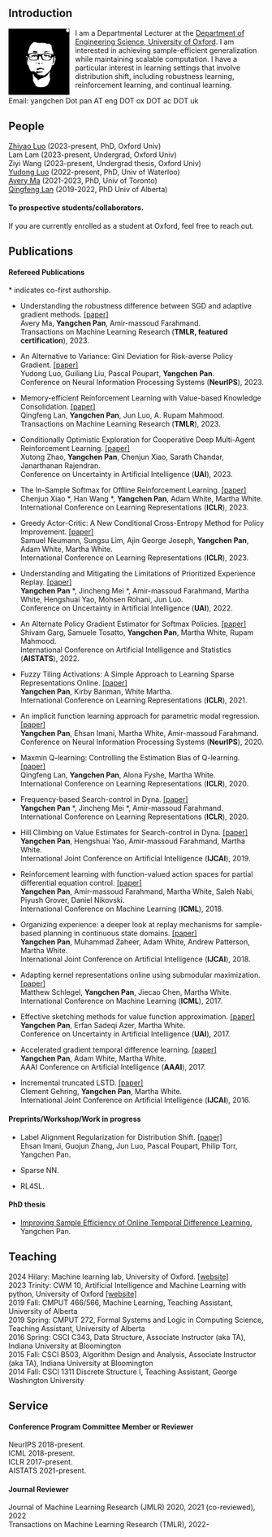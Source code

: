                                          
       
## Introduction

<img align="left" width="120" height="130" style="margin-right: 0.8em" src="images/Yangchen-website.png">

I am a Departmental Lecturer at the [Department of Engineering Science, University of Oxford](https://eng.ox.ac.uk/people/yangchen-pan/). I am interested in achieving sample-efficient generalization while maintaining scalable computation. I have a particular interest in learning settings that involve distribution shift, including robustness learning, reinforcement learning, and continual learning.

Email: yangchen Dot pan AT eng DOT ox DOT ac DOT uk

  
## People

[Zhiyao Luo](https://eng.ox.ac.uk/people/zhiyao-luo/) (2023-present, PhD, Oxford Univ)  
Lam Lam (2023-present, Undergrad, Oxford Univ)  
Ziyi Wang (2023-present, Undergrad thesis, Oxford Univ)  
[Yudong Luo](http://miyunluo.com/) (2022-present, PhD, Univ of Waterloo)  
[Avery Ma](http://averyma.com/) (2021-2023, PhD, Univ of Toronto)  
[Qingfeng Lan](https://lancelqf.github.io/about/) (2019-2022, PhD Univ of Alberta)

#### To prospective students/collaborators. 

If you are currently enrolled as a student at Oxford, feel free to reach out. 

## Publications

#### Refereed Publications

   \* indicates co-first authorship.

- Understanding the robustness difference between SGD and adaptive gradient methods. [[paper]](https://openreview.net/pdf?id=ed8SkMdYFT)  
  Avery Ma, **Yangchen Pan**, Amir-massoud Farahmand.  
  Transactions on Machine Learning Research (**TMLR, featured certification**), 2023. 

- An Alternative to Variance: Gini Deviation for Risk-averse Policy Gradient. [[paper]](https://arxiv.org/pdf/2307.08873.pdf)  
  Yudong Luo, Guiliang Liu, Pascal Poupart, **Yangchen Pan**.  
  Conference on Neural Information Processing Systems (**NeurIPS**), 2023.
     
- Memory-efficient Reinforcement Learning with Value-based Knowledge Consolidation. [[paper]](https://arxiv.org/abs/2205.10868)  
  Qingfeng Lan, **Yangchen Pan**, Jun Luo, A. Rupam Mahmood.  
  Transactions on Machine Learning Research (**TMLR**), 2023. 
  
- Conditionally Optimistic Exploration for Cooperative Deep Multi-Agent Reinforcement Learning. [[paper]](https://arxiv.org/abs/2303.09032)  
  Xutong Zhao, **Yangchen Pan**, Chenjun Xiao, Sarath Chandar, Janarthanan Rajendran.   
  Conference on Uncertainty in Artificial Intelligence (**UAI**), 2023. 
   
- The In-Sample Softmax for Offline Reinforcement Learning. [[paper]](https://openreview.net/forum?id=u-RuvyDYqCM)  
  Chenjun Xiao *, Han Wang *, **Yangchen Pan**, Adam White, Martha White.  
  International Conference on Learning Representations (**ICLR**), 2023.
   
- Greedy Actor-Critic: A New Conditional Cross-Entropy Method for Policy Improvement. [[paper]](https://openreview.net/forum?id=eSQh8rG8Oa)   
  Samuel Neumann, Sungsu Lim, Ajin George Joseph, **Yangchen Pan**, Adam White, Martha White.  
  International Conference on Learning Representations (**ICLR**), 2023.
   
- Understanding and Mitigating the Limitations of Prioritized Experience Replay. [[paper]](https://openreview.net/pdf?id=HBlNGvIicg9)  
   **Yangchen Pan** *, Jincheng Mei *, Amir-massoud Farahmand, Martha White, Hengshuai Yao, Mohsen Rohani, Jun Luo.   
  Conference on Uncertainty in Artificial Intelligence (**UAI**), 2022.
   
- An Alternate Policy Gradient Estimator for Softmax Policies. [[paper]](https://arxiv.org/pdf/2112.11622.pdf)  
  Shivam Garg, Samuele Tosatto, **Yangchen Pan**, Martha White, Rupam Mahmood.  
  International Conference on Artificial Intelligence and Statistics (**AISTATS**), 2022.

- Fuzzy Tiling Activations: A Simple Approach to Learning Sparse Representations Online. [[paper]](https://openreview.net/forum?id=zElset1Klrp)  
  **Yangchen Pan**, Kirby Banman, White Martha.  
  International Conference on Learning Representations (**ICLR**), 2021.

- An implicit function learning approach for parametric modal regression. [[paper]](https://arxiv.org/abs/2002.06195)  
  **Yangchen Pan**, Ehsan Imani, Martha White, Amir-massoud Farahmand.  
  Conference on Neural Information Processing Systems (**NeurIPS**), 2020.

- Maxmin Q-learning: Controlling the Estimation Bias of Q-learning. [[paper]](https://openreview.net/forum?id=Bkg0u3Etwr)  
  Qingfeng Lan, **Yangchen Pan**, Alona Fyshe, Martha White.  
  International Conference on Learning Representations (**ICLR**), 2020.

- Frequency-based Search-control in Dyna. [[paper]](https://openreview.net/forum?id=B1gskyStwr)  
  **Yangchen Pan** *, Jincheng Mei *, Amir-massoud Farahmand.  
  International Conference on Learning Representations (**ICLR**), 2020.

- Hill Climbing on Value Estimates for Search-control in Dyna. [[paper]](https://arxiv.org/abs/1906.07791)  
  **Yangchen Pan**, Hengshuai Yao, Amir-massoud Farahmand, Martha White.  
  International Joint Conference on Artificial Intelligence (**IJCAI**), 2019.

- Reinforcement learning with function-valued action spaces for partial differential equation control. [[paper]](https://arxiv.org/abs/1806.06931)  
  **Yangchen Pan**, Amir-massoud Farahmand, Martha White, Saleh Nabi, Piyush Grover, Daniel Nikovski.  
  International Conference on Machine Learning (**ICML**), 2018.

- Organizing experience: a deeper look at replay mechanisms for sample-based planning in continuous state domains. [[paper]](https://arxiv.org/abs/1806.04624)  
  **Yangchen Pan**, Muhammad Zaheer, Adam White, Andrew Patterson, Martha White.  
  International Joint Conference on Artificial Intelligence (**IJCAI**), 2018.

- Adapting kernel representations online using submodular maximization. [[paper]](http://proceedings.mlr.press/v70/schlegel17a.html)  
  Matthew Schlegel, **Yangchen Pan**, Jiecao Chen, Martha White.  
  International Conference on Machine Learning (**ICML**), 2017.

- Effective sketching methods for value function approximation. [[paper]](https://arxiv.org/abs/1708.01298)  
  **Yangchen Pan**, Erfan Sadeqi Azer, Martha White.  
  Conference on Uncertainty in Artificial Intelligence (**UAI**), 2017.

- Accelerated gradient temporal difference learning. [[paper]](https://arxiv.org/abs/1611.09328)  
  **Yangchen Pan**, Adam White, Martha White.  
  AAAI Conference on Artificial Intelligence (**AAAI**), 2017.

- Incremental truncated LSTD. [[paper]](https://arxiv.org/abs/1511.08495)  
  Clement Gehring, **Yangchen Pan**, Martha White.  
  International Joint Conference on Artificial Intelligence (**IJCAI**), 2016.
  
#### Preprints/Workshop/Work in progress

- Label Alignment Regularization for Distribution Shift. [[paper]]()  
  Ehsan Imani, Guojun Zhang, Jun Luo, Pascal Poupart, Philip Torr, Yangchen Pan.  

- Sparse NN.

- RL4SL. 

#### PhD thesis

- [Improving Sample Efficiency of Online Temporal Difference Learning.](https://era.library.ualberta.ca/items/11f33d25-086e-493c-bdae-b0e364fd786a) Yangchen Pan.

## Teaching

2024 Hilary: Machine learning lab, University of Oxford. [[website]]()  
2023 Trinity: CWM 10, Artificial Intelligence and Machine Learning with python, University of Oxford [[website]](https://yannickycpan.github.io/oxford-engs-AIML-cwm/)  
2019 Fall: CMPUT 466/566, Machine Learning, Teaching Assistant, University of Alberta  
2019 Spring: CMPUT 272, Formal Systems and Logic in Computing Science, Teaching Assistant, University of Alberta  
2016 Spring: CSCI C343, Data Structure, Associate Instructor (aka TA), Indiana University at Bloomington  
2015 Fall: CSCI B503, Algorithm Design and Analysis, Associate Instructor (aka TA), Indiana University at Bloomington  
2014 Fall: CSCI 1311 Discrete Structure I, Teaching Assistant, George Washington University

## Service

#### Conference Program Committee Member or Reviewer

NeurIPS 2018-present.  
ICML 2018-present.  
ICLR 2017-present.  
AISTATS 2021-present.  

#### Journal Reviewer

Journal of Machine Learning Research (JMLR) 2020, 2021 (co-reviewed), 2022  
Transactions on Machine Learning Research (TMLR), 2022-
